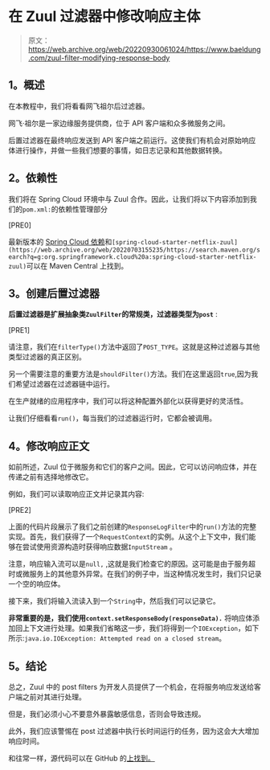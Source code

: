 # 在 Zuul 过滤器中修改响应主体

> 原文：<https://web.archive.org/web/20220930061024/https://www.baeldung.com/zuul-filter-modifying-response-body>

## **1。概述**

在本教程中，我们将看看网飞祖尔后过滤器。

网飞·祖尔是一家边缘服务提供商，位于 API 客户端和众多微服务之间。

后置过滤器在最终响应发送到 API 客户端之前运行。这使我们有机会对原始响应体进行操作，并做一些我们想要的事情，如日志记录和其他数据转换。

## **2。依赖性**

我们将在 Spring Cloud 环境中与 Zuul 合作。因此，让我们将以下内容添加到我们的`pom.xml:`的依赖性管理部分

[PRE0]

最新版本的 [Spring Cloud 依赖](https://web.archive.org/web/20220703155235/https://search.maven.org/search?q=g:org.springframework.cloud%20AND%20a:spring-cloud-dependencies)和`[spring-cloud-starter-netflix-zuul](https://web.archive.org/web/20220703155235/https://search.maven.org/search?q=g:org.springframework.cloud%20a:spring-cloud-starter-netflix-zuul)`可以在 Maven Central 上找到。

## **3。创建后置过滤器**

**后置过滤器是扩展抽象类`ZuulFilter`的常规类，过滤器类型为`post`** :

[PRE1]

请注意，我们在`filterType()`方法中返回了`POST_TYPE`。这就是这种过滤器与其他类型过滤器的真正区别。

另一个需要注意的重要方法是`shouldFilter()`方法。我们在这里返回`true`,因为我们希望过滤器在过滤器链中运行。

在生产就绪的应用程序中，我们可以将这种配置外部化以获得更好的灵活性。

让我们仔细看看`run()`，每当我们的过滤器运行时，它都会被调用。

## **4。修改响应正文**

如前所述，Zuul 位于微服务和它们的客户之间。因此，它可以访问响应体，并在传递之前有选择地修改它。

例如，我们可以读取响应正文并记录其内容:

[PRE2]

上面的代码片段展示了我们之前创建的`ResponseLogFilter`中的`run()`方法的完整实现。首先，我们获得了一个`RequestContext`的实例。从这个上下文中，我们能够在尝试使用资源构造时获得响应数据`InputStream` 。

注意，响应输入流可以是`null,` ,这就是我们检查它的原因。这可能是由于服务超时或微服务上的其他意外异常。在我们的例子中，当这种情况发生时，我们只记录一个空的响应体。

接下来，我们将输入流读入到一个`String`中，然后我们可以记录它。

**非常重要的是，我们使用`context.setResponseBody(responseData).`** 将响应体添加回上下文进行处理。如果我们省略这一步，我们将得到一个`IOException`，如下所示:`java.io.IOException: Attempted read on a closed stream`。

## **5。结论**

总之，Zuul 中的 post filters 为开发人员提供了一个机会，在将服务响应发送给客户端之前对其进行处理。

但是，我们必须小心不要意外暴露敏感信息，否则会导致违规。

此外，我们应该警惕在 post 过滤器中执行长时间运行的任务，因为这会大大增加响应时间。

和往常一样，源代码可以在 GitHub 的[上找到。](https://web.archive.org/web/20220703155235/https://github.com/eugenp/tutorials/tree/master/spring-cloud-modules/spring-cloud-zuul)